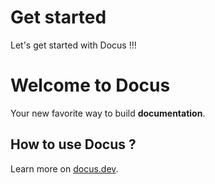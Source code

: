 # Get started

Let's get started with Docus !!!

# Welcome to Docus

Your new favorite way to build **documentation**.

## How to use Docus ?

Learn more on [docus.dev](https://docus.dev).

